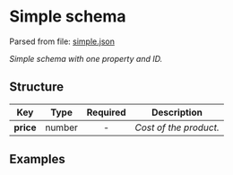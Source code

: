 # __Simple schema__
Parsed from file: [simple.json](https://github.com/McCastles/JMC/blob/master/examples/simple.json)

_Simple schema with one property and ID._
## __Structure__

|Key|Type|Required|Description|
|-|:-:|:-:|-|
|__price__|number|-|_Cost of the product._|
## __Examples__
```
```